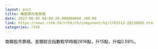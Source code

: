 ```yaml
---
layout: post
title: 韓股開市後靠穩
date: 2023-06-05 08:09:29.000000000 +08:00
link: https://news.rthk.hk/rthk/ch/component/k2/1703513-20230605.htm
categories: rthk
---
```


南韓股市靠穩。首爾綜合指數較早時報2616點，升15點，升幅0.59%。
